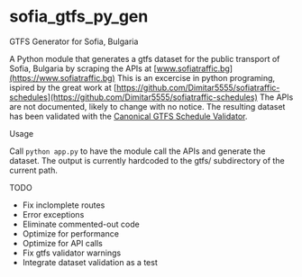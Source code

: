 # sofia_gtfs_py_gen
GTFS Generator for Sofia, Bulgaria

A Python module that generates a gtfs dataset for the public transport
of Sofia, Bulgaria by scraping the APIs at
[www.sofiatraffic.bg](https://www.sofiatraffic.bg)
This is an excercise in python programing, ispired by the great work at
[https://github.com/Dimitar5555/sofiatraffic-schedules](https://github.com/Dimitar5555/sofiatraffic-schedules)
The APIs are not documented, likely to change with no notice.
The resulting dataset has been validated with the [Canonical GTFS Schedule Validator](https://gtfs-validator.mobilitydata.org/).

Usage

Call ```python app.py``` to have the module call the APIs and generate the dataset.
The output is currently hardcoded to the gtfs/ subdirectory of the current path.


TODO

- Fix inclomplete routes
- Error exceptions
- Eliminate commented-out code
- Optimize for performance
- Optimize for API calls
- Fix gtfs validator warnings
- Integrate dataset validation as a test
